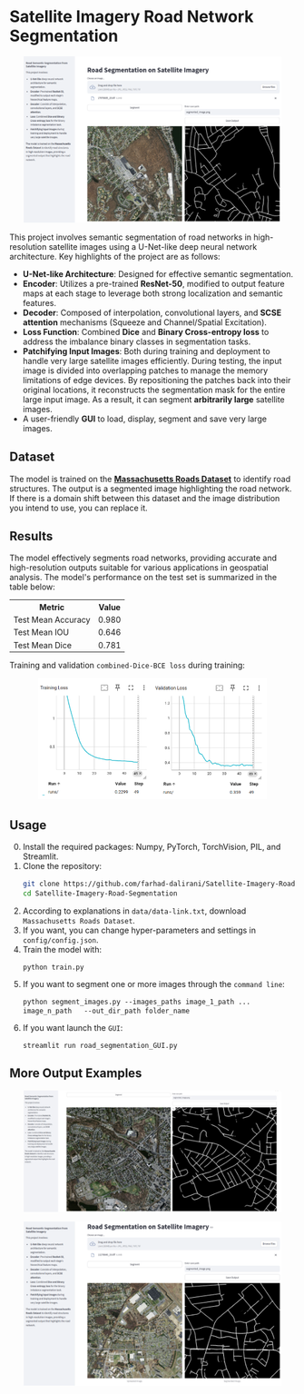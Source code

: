 # Satellite Imagery Road Network Segmentation

<p align="center">
  <img src="readme-images/road-segmentation-sattelite-images-1.png" alt="Alt Text" style="max-width: 90%;">
</p>

This project involves semantic segmentation of road networks in high-resolution satellite images using a U-Net-like deep neural network architecture. Key highlights of the project are as follows:

- **U-Net-like Architecture**: Designed for effective semantic segmentation.
- **Encoder**: Utilizes a pre-trained **ResNet-50**, modified to output feature maps at each stage to leverage both strong localization and semantic features.
- **Decoder**: Composed of interpolation, convolutional layers, and **SCSE attention** mechanisms (Squeeze and Channel/Spatial Excitation).
- **Loss Function**: Combined **Dice** and **Binary Cross-entropy loss** to address the imbalance binary classes in segmentation tasks.
- **Patchifying Input Images**: Both during training and deployment to handle very large satellite images efficiently. During testing, the input image is divided into overlapping patches to manage the memory limitations of edge devices. By repositioning the patches back into their original locations, it reconstructs the segmentation mask for the entire large input image. As a result, it can segment **arbitrarily large** satellite images.
- A user-friendly **GUI** to load, display, segment and save very large images.


## Dataset

The model is trained on the [**Massachusetts Roads Dataset**](https://www.kaggle.com/datasets/balraj98/massachusetts-roads-dataset) to identify road structures. The output is a segmented image highlighting the road network. If there is a domain shift between this dataset and the image distribution you intend to use, you can replace it.

## Results

The model effectively segments road networks, providing accurate and high-resolution outputs suitable for various applications in geospatial analysis. The model's performance on the test set is summarized in the table below:

<div align="center">

<table>
  <tr>
    <th>Metric</th>
    <th>Value</th>
  </tr>
  <tr>
    <td>Test Mean Accuracy</td>
    <td>0.980</td>
  </tr>
  <tr>
    <td>Test Mean IOU</td>
    <td>0.646</td>
  </tr>
  <tr>
    <td>Test Mean Dice</td>
    <td>0.781</td>
  </tr>
</table>

</div>

Training and validation `combined-Dice-BCE loss` during training:
<p align="center">
  <img src="readme-images/res.png" alt="Alt Text" style="max-width: 80%;">
</p>


## Usage
0. Install the required packages: Numpy, PyTorch, TorchVision, PIL, and Streamlit.
1. Clone the repository:
   ```bash
   git clone https://github.com/farhad-dalirani/Satellite-Imagery-Road-Segmentation.git
   cd Satellite-Imagery-Road-Segmentation
   ```
2. According to explanations in `data/data-link.txt`, download `Massachusetts Roads Dataset`.
3. If you want, you can change hyper-parameters and settings in `config/config.json`.
4. Train the model with:
    ```
    python train.py
    ```
5. If you want to segment one or more images through the `command line`:
    ```
    python segment_images.py --images_paths image_1_path ... image_n_path   --out_dir_path folder_name
    ```
6. If you want launch the `GUI`:
    ```
    streamlit run road_segmentation_GUI.py
    ```

## More Output Examples

<p align="center">
  <img src="readme-images/road-segmentation-sattelite-images-3.jpg" alt="Alt Text" style="max-width: 90%;">
</p>

<p align="center">
  <img src="readme-images/road-segmentation-sattelite-images-2.png" alt="Alt Text" style="max-width: 90%;">
</p>